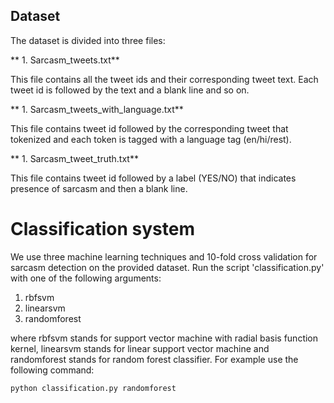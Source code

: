 ## Dataset

The dataset is divided into three files:

** 1. Sarcasm_tweets.txt**

This file contains all the tweet ids and their corresponding tweet text. Each tweet id is followed by the text and a blank line and so on. 

** 1. Sarcasm_tweets_with_language.txt**

This file contains tweet id followed by the corresponding tweet that tokenized and each token is tagged with a language tag (en/hi/rest). 


** 1. Sarcasm_tweet_truth.txt**

This file contains tweet id followed by a label (YES/NO) that indicates presence of sarcasm and then a blank line.


# Classification system

We use three machine learning techniques and 10-fold cross validation for sarcasm detection on the provided dataset. Run the script 'classification.py' with one of the following arguments: 

1. rbfsvm
1. linearsvm
1. randomforest

where rbfsvm stands for support vector machine with radial basis function kernel, linearsvm stands for linear support vector machine and randomforest stands for random forest classifier. For example use the following command:

`python classification.py randomforest`
